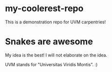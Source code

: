 # my-coolerest-repo

This is a demonstration repo for UVM carpentries!


Snakes are awesome
=======
My idea is the best! I will not elaborate on the idea.

UVM stands for "Universitas Viridis Montis". :) 

